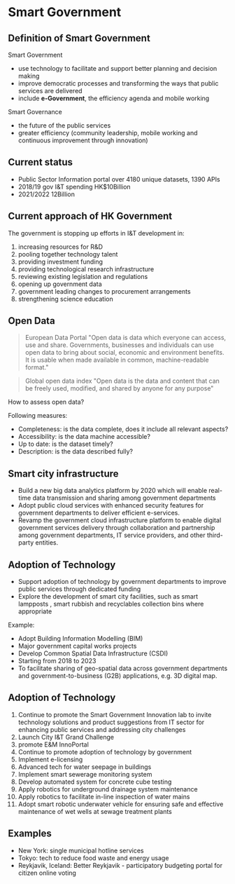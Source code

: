 # Smart Government

## Definition of Smart Government

Smart Government
* use technology to facilitate and support better planning and decision making 
* improve democratic processes and transforming the ways that public services are delivered
* include __e-Government__, the efficiency agenda and mobile working

Smart Governance
* the future of the public services
* greater efficiency (community leadership, mobile working and continuous improvement through innovation)

## Current status
* Public Sector Information portal over 4180 unique datasets, 1390 APIs
* 2018/19 gov I&T spending HK$10Billion
* 2021/2022 12Billion

## Current approach of HK Government
The government is stopping up efforts in I&T development in:

1. increasing resources for R&D
1. pooling together technology talent
1. providing investment funding
1. providing technological research infrastructure
1. reviewing existing legislation and regulations
1. opening up government data
1. government leading changes to procurement arrangements
1. strengthening science education

## Open Data
> European Data Portal "Open data is data which everyone can access, use and share. Governments, businesses and individuals can use open data to bring about social, economic and environment benefits. It is usable when made available in common, machine-readable format."

> Global open data index "Open data is the data and content that can be freely used, modified, and shared by anyone for any purpose"

How to assess open data?

Following measures:
* Completeness: is the data complete, does it include all relevant aspects?
* Accessibility: is the data machine accessible?
* Up to date: is the dataset timely?
* Description: is the data described fully?

## Smart city infrastructure

* Build a new big data analytics platform by 2020 which will enable real-time data transmission and sharing among government departments
* Adopt public cloud services with enhanced security features for government departments to deliver efficient e-services.
* Revamp the government cloud infrastructure platform to enable digital government services delivery through collaboration and partnership among government departments, IT service providers, and other third-party entities.

## Adoption of Technology

* Support adoption of technology by government departments to improve public services through dedicated funding
* Explore the development of smart city facilities, such as smart lampposts , smart rubbish and recyclables collection bins where appropriate

Example:
* Adopt Building Information Modelling (BIM)
* Major government capital works projects
* Develop Common Spatial Data Infrastructure (CSDI)
* Starting from 2018 to 2023
* To facilitate sharing of geo-spatial data across government departments and government-to-business (G2B) applications, e.g. 3D digital map.

## Adoption of Technology
1. Continue to promote the Smart Government Innovation lab to invite technology solutions and product suggestions from IT sector for enhancing public services and addressing city challenges
1. Launch City I&T Grand Challenge
1. promote E&M InnoPortal
1. Continue to promote adoption of technology by government
1. Implement e-licensing 
1. Advanced tech for water seepage in buildings
1. Implement smart sewerage monitoring system
1. Develop automated system for concrete cube testing
1. Apply robotics for underground drainage system maintenance
1. Apply robotics to facilitate in-line inspection of water mains
1. Adopt smart robotic underwater vehicle for ensuring safe and effective maintenance of wet wells at sewage treatment plants

## Examples
* New York: single municipal hotline services
* Tokyo: tech to reduce food waste and energy usage
* Reykjavik, Iceland: Better Reykjavik - participatory budgeting portal for citizen online voting
